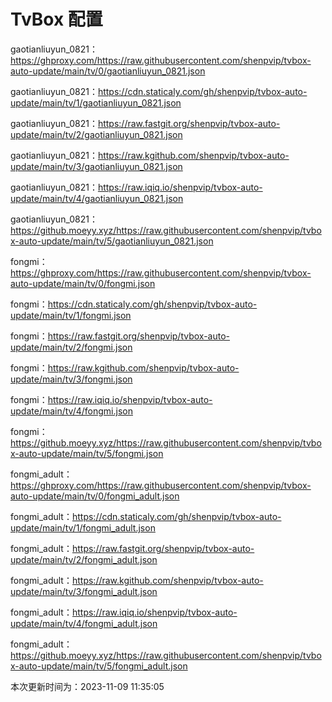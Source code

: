 # TvBox 配置

gaotianliuyun_0821：https://ghproxy.com/https://raw.githubusercontent.com/shenpvip/tvbox-auto-update/main/tv/0/gaotianliuyun_0821.json

gaotianliuyun_0821：https://cdn.staticaly.com/gh/shenpvip/tvbox-auto-update/main/tv/1/gaotianliuyun_0821.json

gaotianliuyun_0821：https://raw.fastgit.org/shenpvip/tvbox-auto-update/main/tv/2/gaotianliuyun_0821.json

gaotianliuyun_0821：https://raw.kgithub.com/shenpvip/tvbox-auto-update/main/tv/3/gaotianliuyun_0821.json

gaotianliuyun_0821：https://raw.iqiq.io/shenpvip/tvbox-auto-update/main/tv/4/gaotianliuyun_0821.json

gaotianliuyun_0821：https://github.moeyy.xyz/https://raw.githubusercontent.com/shenpvip/tvbox-auto-update/main/tv/5/gaotianliuyun_0821.json

fongmi：https://ghproxy.com/https://raw.githubusercontent.com/shenpvip/tvbox-auto-update/main/tv/0/fongmi.json

fongmi：https://cdn.staticaly.com/gh/shenpvip/tvbox-auto-update/main/tv/1/fongmi.json

fongmi：https://raw.fastgit.org/shenpvip/tvbox-auto-update/main/tv/2/fongmi.json

fongmi：https://raw.kgithub.com/shenpvip/tvbox-auto-update/main/tv/3/fongmi.json

fongmi：https://raw.iqiq.io/shenpvip/tvbox-auto-update/main/tv/4/fongmi.json

fongmi：https://github.moeyy.xyz/https://raw.githubusercontent.com/shenpvip/tvbox-auto-update/main/tv/5/fongmi.json

fongmi_adult：https://ghproxy.com/https://raw.githubusercontent.com/shenpvip/tvbox-auto-update/main/tv/0/fongmi_adult.json

fongmi_adult：https://cdn.staticaly.com/gh/shenpvip/tvbox-auto-update/main/tv/1/fongmi_adult.json

fongmi_adult：https://raw.fastgit.org/shenpvip/tvbox-auto-update/main/tv/2/fongmi_adult.json

fongmi_adult：https://raw.kgithub.com/shenpvip/tvbox-auto-update/main/tv/3/fongmi_adult.json

fongmi_adult：https://raw.iqiq.io/shenpvip/tvbox-auto-update/main/tv/4/fongmi_adult.json

fongmi_adult：https://github.moeyy.xyz/https://raw.githubusercontent.com/shenpvip/tvbox-auto-update/main/tv/5/fongmi_adult.json

本次更新时间为：2023-11-09 11:35:05
